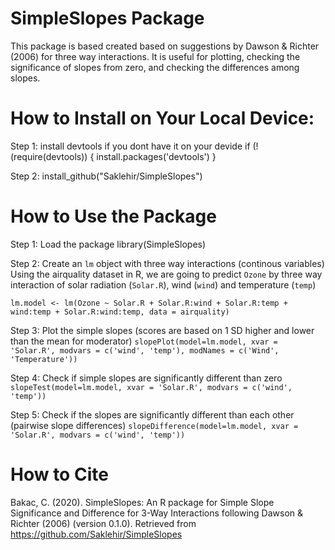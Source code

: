 # SimpleSlopes Package
This package is based created based on suggestions by Dawson & Richter (2006) for three way interactions. 
It is useful for plotting, checking the significance of slopes from zero, and checking the differences among slopes. 

# How to Install on Your Local Device:
Step 1: install devtools if you dont have it on your devide
if (!(require(devtools)) {
  install.packages('devtools')
}

Step 2: 
install_github("Saklehir/SimpleSlopes")

# How to Use the Package
Step 1: Load the package
library(SimpleSlopes)

Step 2: Create an `lm` object with three way interactions (continous variables)
Using the airquality dataset in R, we are going to predict `Ozone` by three way interaction of solar radiation (`Solar.R`), wind (`wind`) and temperature (`temp`)

`lm.model <- lm(Ozone ~ Solar.R + Solar.R:wind + Solar.R:temp + wind:temp + Solar.R:wind:temp, data = airquality)`

Step 3: Plot the simple slopes (scores are based on 1 SD higher and lower than the mean for moderator)
`slopePlot(model=lm.model, xvar = 'Solar.R', modvars = c('wind', 'temp'), modNames = c('Wind', 'Temperature'))`

Step 4: Check if simple slopes are significantly different than zero
`slopeTest(model=lm.model, xvar = 'Solar.R', modvars = c('wind', 'temp'))`

Step 5: Check if the slopes are significantly different than each other (pairwise slope differences)
`slopeDifference(model=lm.model, xvar = 'Solar.R', modvars = c('wind', 'temp'))`

# How to Cite
Bakac, C. (2020). SimpleSlopes: An R package for Simple Slope Significance and Difference for 3-Way Interactions following Dawson & Richter (2006) (version 0.1.0). Retrieved from https://github.com/Saklehir/SimpleSlopes
